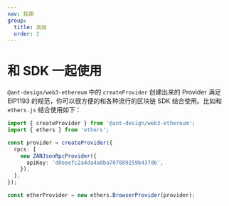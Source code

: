 ```yaml
---
nav: 指南
group:
  title: 高级
  order: 2
---
```


# 和 SDK 一起使用

`@ant-design/web3-ethereum` 中的 `createProvider` 创建出来的 Provider 满足 EIP1193 的规范，你可以很方便的和各种流行的区块链 SDK 结合使用。比如和 `ethers.js` 结合使用如下：

```typescript
import { createProvider } from '@ant-design/web3-ethereum';
import { ethers } from 'ethers';

const provider = createProvider({
  rpcs: [
    new ZANJsonRpcProvider({
      apiKey: 'd0eeefc2a4da4a8ba707889259b437d6',
    }),
  ],
});

const etherProvider = new ethers.BrowserProvider(provider);
```
